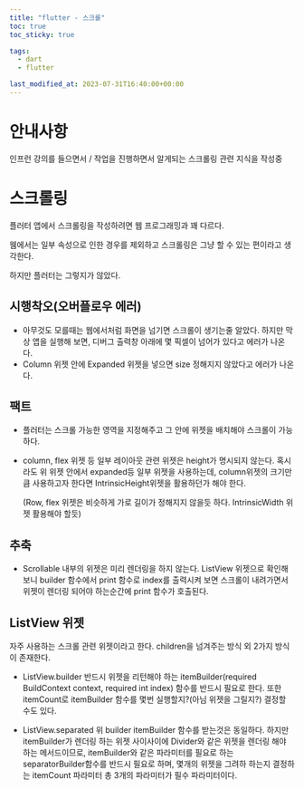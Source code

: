 ```yaml
---
title: "flutter - 스크롤"
toc: true
toc_sticky: true

tags:
  - dart
  - flutter

last_modified_at: 2023-07-31T16:40:00+00:00
---
```


# 안내사항

인프런 강의를 들으면서 / 작업을 진행하면서 알게되는 스크롤링 관련 지식을 작성중

# 스크롤링

플러터 앱에서 스크롤링을 작성하려면 웹 프로그래밍과 꽤 다르다.

웸에서는 일부 속성으로 인한 경우를 제외하고 스크롤링은 그냥 할 수 있는 편이라고 생각한다.

하지만 플러터는 그렇지가 않았다.

## 시행착오(오버플로우 에러)

- 아무것도 모를때는 웹에서처럼 화면을 넘기면 스크롤이 생기는줄 알았다.
  하지만 막상 앱을 실행해 보면, 디버그 출력창 아래에 몇 픽셀이 넘어가 있다고 에러가 나온다.
- Column 위젯 안에 Expanded 위젯을 넣으면 size 정해지지 않았다고 에러가 나온다.

## 팩트

- 플러터는 스크롤 가능한 영역을 지정해주고 그 안에 위젯을 배치해야 스크롤이 가능하다.
- column, flex 위젯 등 일부 레이아웃 관련 위젯은 height가 명시되지 않는다.
  혹시라도 위 위젯 안에서 expanded등 일부 위젯을 사용하는데, column위젯의 크기만큼 사용하고자 한다면 IntrinsicHeight위젯을 활용하던가 해야 한다.

  (Row, flex 위젯은 비슷하게 가로 길이가 정해지지 않을듯 하다. IntrinsicWidth 위젯 활용해야 할듯)

## 추축

- Scrollable 내부의 위젯은 미리 렌더링을 하지 않는다.
  ListView 위젯으로 확인해보니 builder 함수에서 print 함수로 index를 출력시켜 보면 스크롤이 내려가면서 위젯이
  렌더링 되어야 하는순간에 print 함수가 호출된다.

## ListView 위젯

자주 사용하는 스크롤 관련 위젯이라고 한다.
children을 넘겨주는 방식 외 2가지 방식이 존재한다.

- ListView.builder
  반드시 위젯을 리턴해야 하는 itemBuilder(required BuildContext context, required int index) 함수를 반드시 필요로 한다.
  또한 itemCount로 itemBuilder 함수를 몇번 실행할지?(아님 위젯을 그릴지?) 결정할 수도 있다.

- ListView.separated
  위 builder itemBuilder 함수를 받는것은 동일하다. 하지만 itemBuilder가 렌더링 하는 위젯 사이사이에 Divider와 같은 위젯을 렌더링 해야 하는 메서드이므로, itemBuilder와 같은 파라미터를 필요로 하는 separatorBuilder함수를 반드시 필요로 하며, 몇개의 위젯을 그려하 하는지 결정하는 itemCount 파라미터
  총 3개의 파라미터가 필수 파라미터이다.

